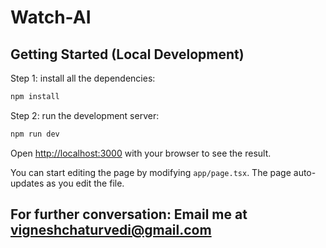 # Watch-AI

## Getting Started (Local Development)

Step 1: install all the dependencies:
```bash
npm install
```

Step 2: run the development server:
```bash
npm run dev
```

Open [http://localhost:3000](http://localhost:3000) with your browser to see the result.

You can start editing the page by modifying `app/page.tsx`. The page auto-updates as you edit the file.

## For further conversation: Email me at vigneshchaturvedi@gmail.com
